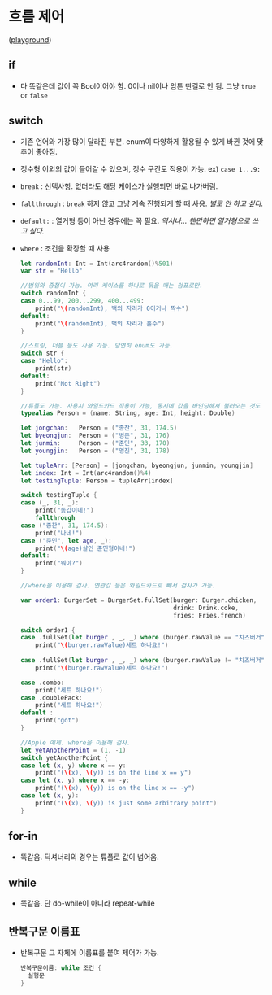 # 흐름 제어
([playground](5_ControlFlow.playground))

## if
- 다 똑같은데 값이 꼭 Bool이어야 함. 0이나 nil이나 암튼 딴걸로 안 됨. 그냥 `true` or `false`

## switch
- 기존 언어와 가장 많이 달라진 부분. enum이 다양하게 활용될 수 있게 바뀐 것에 맞추어 좋아짐.
- 정수형 이외의 값이 들어갈 수 있으며, 정수 구간도 적용이 가능. ex) `case 1...9:`
- `break` : 선택사항. 없더라도 해당 케이스가 실행되면 바로 나가버림.
- `fallthrough` : `break` 하지 않고 그냥 계속 진행되게 할 때 사용. *별로 안 하고 싶다.*
- `default:` : 열거형 등이 아닌 경우에는 꼭 필요. *역시나... 왠만하면 열거형으로 쓰고 싶다.*
- `where` : 조건을 확장할 때 사용
	
	```swift
	let randomInt: Int = Int(arc4random()%501)
	var str = "Hello"
	
	//범위와 중첩이 가능. 여러 케이스를 하나로 묶을 때는 쉼표로만.
	switch randomInt {
	case 0...99, 200...299, 400...499:
	    print("\(randomInt), 백의 자리가 0이거나 짝수")
	default:
	    print("\(randomInt), 백의 자리가 홀수")
	}
	
	//스트링, 더블 등도 사용 가능. 당연히 enum도 가능.
	switch str {
	case "Hello":
	    print(str)
	default:
	    print("Not Right")
	}
	
	//튜플도 가능. 사용시 와일드카드 적용이 가능, 동시에 값을 바인딩해서 불러오는 것도 가능.
	typealias Person = (name: String, age: Int, height: Double)
	
	let jongchan:   Person = ("종찬", 31, 174.5)
	let byeongjun:  Person = ("병준", 31, 176)
	let junmin:     Person = ("준민", 33, 170)
	let youngjin:   Person = ("영진", 31, 178)
	
	let tupleArr: [Person] = [jongchan, byeongjun, junmin, youngjin]
	let index: Int = Int(arc4random()%4)
	let testingTuple: Person = tupleArr[index]
	
	switch testingTuple {
	case (_, 31, _):
	    print("동갑이네!")
	    fallthrough
	case ("종찬", 31, 174.5):
	    print("나네!")
	case ("준민", let age, _):
	    print("\(age)살인 준민형이네!")
	default:
	    print("뭐야?")
	}
	
	//where을 이용해 검사. 연관값 등은 와일드카드로 빼서 검사가 가능.
	
	var order1: BurgerSet = BurgerSet.fullSet(burger: Burger.chicken,
	                                          drink: Drink.coke,
	                                          fries: Fries.french)

	switch order1 {
	case .fullSet(let burger , _, _) where (burger.rawValue == "치즈버거") :
	    print("\(burger.rawValue)세트 하나요!")
	    
	case .fullSet(let burger , _, _) where (burger.rawValue != "치즈버거") :
	    print("\(burger.rawValue)세트 하나요!")
	
	case .combo:
	    print("세트 하나요!")
	case .doublePack:
	    print("세트 하나요!")
	default :
	    print("got")
	}
	
	//Apple 예제. where을 이용해 검사.
	let yetAnotherPoint = (1, -1)
	switch yetAnotherPoint {
	case let (x, y) where x == y:
	    print("(\(x), \(y)) is on the line x == y")
	case let (x, y) where x == -y:
	    print("(\(x), \(y)) is on the line x == -y")
	case let (x, y):
	    print("(\(x), \(y)) is just some arbitrary point")
	}
	
	```
	
## for-in
- 똑같음. 딕셔너리의 경우는 튜플로 값이 넘어옴.

## while
- 똑같음. 단 do-while이 아니라 repeat-while

## 반복구문 이름표
- 반복구문 그 자체에 이름표를 붙여 제어가 가능.

  ```swift
  반복구문이름: while 조건 {
    실행문
  }
  ```